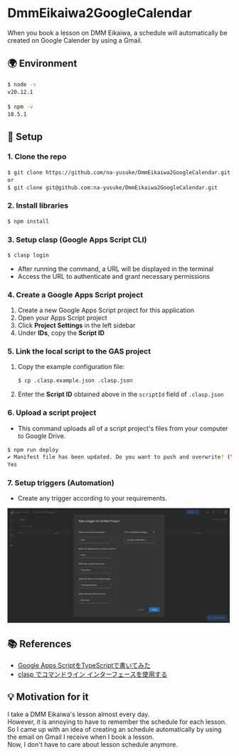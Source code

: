 # DmmEikaiwa2GoogleCalendar

When you book a lesson on DMM Eikaiwa, a schedule will automatically be created on Google Calender by using a Gmail.

## 🌍 Environment

```bash
$ node -v
v20.12.1

$ npm -v
10.5.1
```

## 🚀 Setup

### 1. Clone the repo

```bash
$ git clone https://github.com/na-yusuke/DmmEikaiwa2GoogleCalendar.git
or
$ git clone git@github.com:na-yusuke/DmmEikaiwa2GoogleCalendar.git
```

### 2. Install libraries

```bash
$ npm install
```

### 3. Setup clasp (Google Apps Script CLI)

```bash
$ clasp login
```

- After running the command, a URL will be displayed in the terminal
- Access the URL to authenticate and grant necessary permissions

### 4. Create a Google Apps Script project

1. Create a new Google Apps Script project for this application
2. Open your Apps Script project
3. Click **Project Settings** in the left sidebar
4. Under **IDs**, copy the **Script ID**

### 5. Link the local script to the GAS project

1. Copy the example configuration file:

    ```bash
    $ cp .clasp.example.json .clasp.json
    ```

2. Enter the **Script ID** obtained above in the `scriptId` field of `.clasp.json`

### 6. Upload a script project

- This command uploads all of a script project's files from your computer to Google Drive.

```bash
$ npm run deploy
✔ Manifest file has been updated. Do you want to push and overwrite? (Yes/No)
Yes
```

### 7. Setup triggers (Automation)

- Create any trigger according to your requirements.

<img src=/image/trigger.png width= "500px" >

## 📚 References

- [Google Apps ScriptをTypeScriptで書いてみた](https://dev.classmethod.jp/articles/ts2gas/)
- [clasp でコマンドライン インターフェースを使用する](https://developers.google.com/apps-script/guides/clasp?hl=ja#create_a_new_apps_script_project)

## 💡 Motivation for it

I take a DMM Eikaiwa's lesson almost every day.  
However, it is annoying to have to remember the schedule for each lesson.  
So I came up with an idea of creating an schedule automatically by using the email on Gmail I receive when I book a lesson.  
Now, I don't have to care about lesson schedule anymore.  
